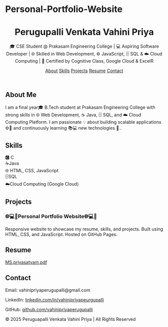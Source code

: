 # Personal-Portfolio-Website
<!DOCTYPE html>
<html lang="en">
<head>
  <meta charset="UTF-8" />
  <meta name="viewport" content="width=device-width, initial-scale=1.0" />
</head>
<body>
  <header>
    <h1>Perugupalli Venkata Vahini Priya</h1>
    <p>🎓 CSE Student @ Prakasam Engineering College | 💻 Aspiring Software Developer | 🌐 Skilled in Web Development, ⚙️ JavaScript, 🗄️ SQL & ☁️ Cloud Computing | 📜 Certified by Cognitive Class, Google Cloud & ExcelR</p>
    <nav>
      <a href="#About ">About</a>
      <a href="#Skills ">Skills</a>
      <a href="#Projects ">Projects</a>
      <a href="#Resume ">Resume</a>
      <a href="#Contact ">Contact</a>
    </nav>
  </header>

  <section id="about">
    <h2>About Me</h2>
    <p>I am a final year🎓 B.Tech student at Prakasam Engineering College with strong skills in 🌐 Web Development, ☕ Java, 🗄️ SQL, and ☁️ Cloud Computing Platform. I am passionate 💡 about building scalable applications ⚙️📱 and continuously learning 📚💻 new technologies 🚀..</p>
  </section>

  <section id="skills">
    <h2>Skills</h2>
    <div class="skills">
      <div class="card"> 🅲 C</div>
      <div class="card">☕Java</div>
      <div class="card">🌐 HTML, CSS, JavaScript</div>
      <div class="card">🗄️SQL</div>
      <div class="card">☁️Cloud Computing (Google Cloud)</div>
    </div>
  </section>

  <section id="projects">
    <h2>Projects</h2>
    <div class="projects">
      <div class="card">
        <h3>🌐💻🚀Personal Portfolio Website🌐💻🚀</h3>
        <p>Responsive website to showcase my resume, skills, and projects. Built using HTML, CSS, and JavaScript. Hosted on GitHub Pages.</p>
      </div>
    </div>
  </section>

  <section id="resume">
    <h2>Resume</h2>
    <p><a href="#">MS.priyasatyam.pdf</a></p>
  </section>

  <section id="contact">
    <h2>Contact</h2>
    <p>Email: vahinipriyaperugupalli@gmail.com </p>
    <p>LinkedIn: <a href="#"> linkedin.com/in/vahinipriyapeurgupalli </a></p>
    <p>GitHub: <a href="#"> github.com/vahinipriyaperugupalli </a></p>
  </section>

  <footer>
    <p>© 2025 Peruguapalli Venkata Vahini Priya | All Rights Reserved</p>
  </footer>
</body>
</html>
